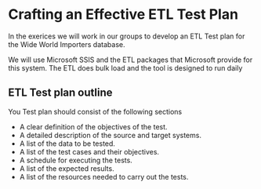 # Crafting an Effective ETL Test Plan

In the exerices we will work in our groups to develop an ETL Test plan for the Wide World Importers database.

We will use Microsoft SSIS and the ETL packages that Microsoft provide for this system. The ETL does bulk load and the tool is designed to run daily


## ETL Test plan outline

You Test plan should consist of the following sections

* A clear definition of the objectives of the test.
* A detailed description of the source and target systems.
* A list of the data to be tested.
* A list of the test cases and their objectives.
* A schedule for executing the tests.
* A list of the expected results.
* A list of the resources needed to carry out the tests.

